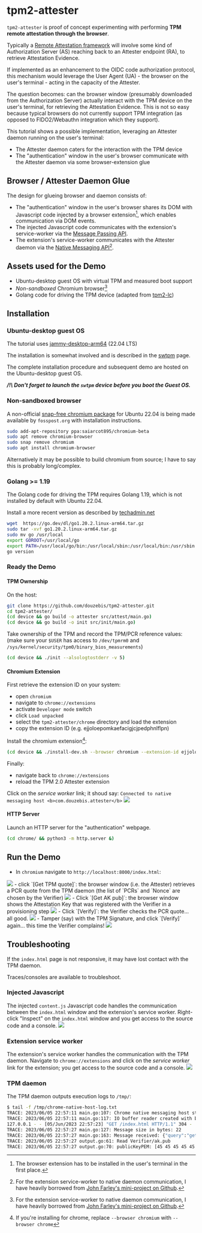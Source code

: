 # tpm2-attester

`tpm2-attester` is proof of concept experimenting with performing **TPM remote attestation through the browser**.

Typically a [Remote Attestation framework](https://nedmsmith.github.io/draft-sh-rats-oidc-attest/draft-sh-rats-oidcatt.html) will involve some kind of Authorization Server (AS) reaching back to an Attester endpoint (RA), to retrieve Attestation Evidence.

If implemented as an enhancement to the OIDC code authorization protocol, this mechanism would leverage the User Agent (UA) - the browser on the user's terminal - acting in the capacity of the Attester.

The question becomes: can the browser window (presumably downloaded from the Authorization Server) actually interact with the TPM device on the user's terminal, for retrieving the Attestation Evidence. This is not so easy because typical browsers do not currently support TPM integration (as opposed to FIDO2/Webauthn integration which they support).

This tutorial shows a possible implementation, leveraging an Attester daemon running on the user's terminal:
- The Attester daemon caters for the interaction with the TPM device
- The "authentication" window in the user's browser communicate with the Attester daemon via some browser-extension glue

## Browser / Attester Daemon Glue

The design for glueing browser and daemon consists of:
- The "authentication" window in the user's browser shares its DOM with Javascript code injected by a browser extension[^1], which enables communication via DOM events.
- The injected Javascript code communicates with the extension's service-worker via the [Message Passing API](https://developer.chrome.com/docs/extensions/mv3/messaging/).
- The extension's service-worker communicates with the Attester daemon via the [Native Messaging API](https://developer.chrome.com/docs/extensions/mv3/nativeMessaging/)[^2].

[^1]: The browser extension has to be installed in the user's terminal in the first place.
[^2]: For the extension service-worker to native daemon communication, I have heavily borrowed from [John Farley's mini-project on Github](https://github.com/jfarleyx/chrome-native-messaging-golang).

## Assets used for the Demo

- Ubuntu-desktop guest OS with virtual TPM and measured boot support
- *Non-sandboxed* Chromium browser[^2]
- Golang code for driving the TPM device (adapted from [tpm2-lc](https://github.com/douzebis/tpm2-lc))

[^2]: Sandboxed browsers - such as the SNAP'ed version of chromium or firefox bundled with Ubuntu installation packages - prevent the Native Messaging API from working.

## Installation

### Ubuntu-desktop guest OS

The tutorial uses [jammy-desktop-arm64](https://cdimage.ubuntu.com/jammy/daily-live/current/jammy-desktop-arm64.iso) (22.04 LTS)

The installation is somewhat involved and is described in the [swtpm](./swtpm/README.md) page.

The complete installation procedure and subsequent demo are hosted on the Ubuntu-desktop guest OS.

***/!\ Don't forget to launch the `swtpm` device before you boot the Guest OS.***

### Non-sandboxed browser

A non-official [snap-free chromium package](https://fosspost.org/chromium-deb-package-ubuntu-22-04/) for Ubuntu 22.04 is being made available by `fosspost.org` with installation instructions.

```bash
sudo add-apt-repository ppa:saiarcot895/chromium-beta
sudo apt remove chromium-browser
sudo snap remove chromium
sudo apt install chromium-browser
```

Alternatively it may be possible to build chromium from source; I have to say this is probably long/complex.

### Golang >= 1.19

The Golang code for driving the TPM requires Golang 1.19, which is not installed by default with Ubuntu 22.04.

Install a more recent version as described by [techadmin.net](https://tecadmin.net/how-to-install-go-on-ubuntu-20-04/)
```bash
wget  https://go.dev/dl/go1.20.2.linux-arm64.tar.gz 
sudo tar -xvf go1.20.2.linux-arm64.tar.gz
sudo mv go /usr/local
export GOROOT=/usr/local/go
export PATH=/usr/local/go/bin:/usr/local/sbin:/usr/local/bin:/usr/sbin:/usr/bin:/sbin:/bin:/usr/mes:/usr/local/games
go version
```

### Ready the Demo

#### TPM Ownership
On the host:
```bash
git clone https://github.com/douzebis/tpm2-attester.git
cd tpm2-attester/
(cd device && go build -o attester src/attest/main.go)
(cd device && go build -o init src/init/main.go)
```

Take ownership of the TPM and record the TPM/PCR reference values:
(make sure your `$USER` has access to `/dev/tpmrm0` and `/sys/kernel/security/tpm0/binary_bios_measurements`)
```bash
(cd device && ./init --alsologtostderr -v 5)
```

#### Chromium Extension
First retrieve the extension ID on your system:
- open `chromium`
- navigate to `chrome://extensions`
- activate `Developer mode` switch
- click `Load unpacked`
- select the `tpm2-attester/chrome` directory and load the extension
- copy the extension ID (e.g. ejjoloepomkaefacigjcjpedphnlflpn)

Install the chromium extension[^3]:
```bash
(cd device && ./install-dev.sh --browser chromium --extension-id ejjoloepomkaefacigjcjpedphnlflpn)
```
[^3]: If you're installing for chrome, replace `--browser chromium` with `--browser chrome`

Finally:
- navigate back to `chrome://extensions`
- reload the TPM 2.0 Attester extension

Click on the *service worker* link; it shoud say: `Connected to native messaging host <b>com.douzebis.attester</b>`
<img src="./chromium-1.png">

#### HTTP Server
Launch an HTTP server for the "authentication" webpage.
```bash
(cd chrome/ && python3 -m http.server &)
```

## Run the Demo

- In `chromium` navigate to `http://localhost:8000/index.html`:
<img src="./attest-1.png">
- click `[Get TPM quote]`: the browser window (i.e. the Attester) retrieves a PCR quote from the TPM daemon (the list of `PCRs` and `Nonce` are chosen by the Verifier)
<img src="./attest-2.png">
- Click `[Get AK pub]`: the browser window shows the Attestation Key that was registered with the Verifier in a provisioning step
<img src="./attest-3.png">
- Click `[Verify]`: the Verifier checks the PCR quote... all good.
<img src="./attest-4.png">
- Tamper (say) with the TPM Signature, and click `[Verify]` again... this time the Verifier complains!
<img src="./attest-5.png">

## Troubleshooting

If the `index.html` page is not responsive, it may have lost contact with the TPM daemon.

Traces/consoles are available to troubleshoot.

### Injected Javascript

The injected `content.js` Javascript code handles the communication between the `index.html` window and the extension's service worker.
Right-click "Inspect" on the `index.html` window and you get access to the source code and a console.
<img src="./chromium-2.png">


### Extension service worker
The extension's service worker handles the communication with the TPM daemon.
Navigate to `chrome://extensions` and click on the *service worker* link for the extension; you get access to the source code and a console.
<img src="./chromium-3.png">

### TPM daemon
The TPM daemon outputs execution logs to `/tmp/`:
```bash
$ tail -f /tmp/chrome-native-host-log.txt 
TRACE: 2023/06/05 22:57:11 main.go:107: Chrome native messaging host started. Native byte order: LittleEndian.
TRACE: 2023/06/05 22:57:11 main.go:117: IO buffer reader created with buffer size of 8192.
127.0.0.1 - - [05/Jun/2023 22:57:23] "GET /index.html HTTP/1.1" 304 -
TRACE: 2023/06/05 22:57:27 main.go:127: Message size in bytes: 22
TRACE: 2023/06/05 22:57:27 main.go:163: Message received: {"query":"get-ak-pub"}
TRACE: 2023/06/05 22:57:27 output.go:61: Read Verifier/ak.pub
TRACE: 2023/06/05 22:57:27 output.go:70: publicKeyPEM: [45 45 45 45 45 66 69 71 73 78 32 80 85 66 76 73 67 32 75 69 89 45 45 45 45 45 10 77 73 73 66 73 106 65 78 66 103 107 113 104 107 105 71 57 119 48 66 65 81 69 70 65 65 79 67 65 81 56 65 77 73 73 66 67 103 75 67 65 81 69 65 117 55 100 77 79 70 74 69 117 116 85 43 76 98 66 52 47 51 77 78 10 113 82 87 103 113 57 109 118 105 78 110 107 106 104 65 115 110 84 99 66 121 51 113 66 70 120 117 107 74 80 67 112 102 118 78 83 86 121 86 43 86 75 85 48 76 108 117 101 109 87 113 121 52 120 90 107 52 74 53 79 102 84 47 105 10 101 57 114 112 88 55 87 90 105 81 65 105 82 121 104 85 73 69 82 109 102 72 108 118 117 117 75 104 107 115 70 69 54 52 69 103 47 55 70 71 98 112 75 110 119 81 87 83 119 101 48 74 122 54 122 90 101 110 89 71 76 51 54 112 10 113 100 120 82 97 97 108 47 116 70 85 49 112 68 79 111 48 66 55 90 75 87 75 52 108 97 99 110 69 74 118 66 118 85 110 118 99 70 73 55 71 107 70 117 108 43 68 117 112 112 117 112 72 55 55 65 122 105 77 78 114 80 116 110 10 67 43 116 118 56 55 76 56 115 55 48 90 112 80 97 116 72 55 74 119 83 84 43 78 119 114 85 82 68 100 43 73 55 67 78 85 55 49 97 72 52 69 56 102 109 99 113 71 70 66 110 51 107 52 69 70 67 87 55 65 55 101 72 78 10 106 67 55 84 69 98 103 49 51 102 97 104 110 76 79 48 56 74 73 80 55 116 85 88 82 52 69 89 114 82 105 106 81 69 53 108 85 66 71 90 117 53 48 99 104 120 48 67 57 109 114 57 79 49 77 104 52 116 101 106 54 102 105 113 10 117 81 73 68 65 81 65 66 10 45 45 45 45 45 69 78 68 32 80 85 66 76 73 67 32 75 69 89 45 45 45 45 45 10]
```